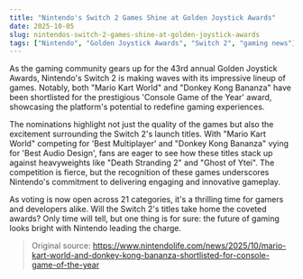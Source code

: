 ```yaml
---
title: "Nintendo's Switch 2 Games Shine at Golden Joystick Awards"
date: 2025-10-05
slug: nintendos-switch-2-games-shine-at-golden-joystick-awards
tags: ["Nintendo", "Golden Joystick Awards", "Switch 2", "gaming news"]
---
```


As the gaming community gears up for the 43rd annual Golden Joystick Awards, Nintendo's Switch 2 is making waves with its impressive lineup of games. Notably, both "Mario Kart World" and "Donkey Kong Bananza" have been shortlisted for the prestigious 'Console Game of the Year' award, showcasing the platform's potential to redefine gaming experiences.

The nominations highlight not just the quality of the games but also the excitement surrounding the Switch 2's launch titles. With "Mario Kart World" competing for 'Best Multiplayer' and "Donkey Kong Bananza" vying for 'Best Audio Design', fans are eager to see how these titles stack up against heavyweights like "Death Stranding 2" and "Ghost of Ytei". The competition is fierce, but the recognition of these games underscores Nintendo's commitment to delivering engaging and innovative gameplay.

As voting is now open across 21 categories, it's a thrilling time for gamers and developers alike. Will the Switch 2's titles take home the coveted awards? Only time will tell, but one thing is for sure: the future of gaming looks bright with Nintendo leading the charge.

> Original source: https://www.nintendolife.com/news/2025/10/mario-kart-world-and-donkey-kong-bananza-shortlisted-for-console-game-of-the-year